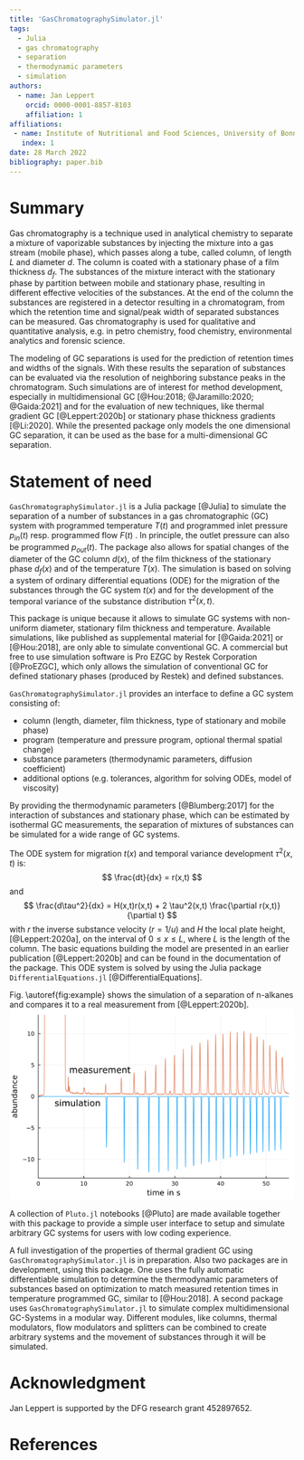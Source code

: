 ```yaml
---
title: 'GasChromatographySimulator.jl'
tags:
  - Julia
  - gas chromatography
  - separation
  - thermodynamic parameters
  - simulation
authors:
  - name: Jan Leppert
    orcid: 0000-0001-8857-8103
    affiliation: 1
affiliations:
 - name: Institute of Nutritional and Food Sciences, University of Bonn
   index: 1
date: 28 March 2022
bibliography: paper.bib
---
```


# Summary

Gas chromatography is a technique used in analytical chemistry to separate a mixture of vaporizable substances by injecting the mixture into a gas stream (mobile phase), which passes along a tube, called column, of length $L$ and diameter $d$. The column is coated with a stationary phase of a film thickness $d_f$. The substances of the mixture interact with the stationary phase by partition between mobile and stationary phase, resulting in different effective velocities of the substances. At the end of the column the substances are registered in a detector resulting in a chromatogram, from which the retention time and signal/peak width of separated substances can be measured. Gas chromatography is used for qualitative and quantitative analysis, e.g. in petro chemistry, food chemistry, environmental analytics and forensic science.

The modeling of GC separations is used for the prediction of retention times and widths of the signals. With these results the separation of substances can be evaluated via the resolution of neighboring substance peaks in the chromatogram. Such simulations are of interest for method development, especially in multidimensional GC [@Hou:2018; @Jaramillo:2020; @Gaida:2021] and for the evaluation of new techniques, like thermal gradient GC [@Leppert:2020b] or stationary phase thickness gradients [@Li:2020]. While the presented package only models the one dimensional GC separation, it can be used as the base for a multi-dimensional GC separation.

# Statement of need
`GasChromatographySimulator.jl` is a Julia package [@Julia] to simulate the separation of a number of substances in a gas chromatographic (GC) system with programmed temperature $T(t)$ and programmed inlet pressure $p_{in}(t)$ resp. programmed flow $F(t)$ . In principle, the outlet pressure can also be programmed $p_{out}(t)$. The package also allows for spatial changes of the diameter of the GC column $d(x)$, of the film thickness of the stationary phase $d_f(x)$ and of the temperature $T(x)$. The simulation is based on solving a system of ordinary differential equations (ODE) for the migration of the substances through the GC system $t(x)$ and for the development of the temporal variance of the substance distribution $\tau^2(x,t)$.

This package is unique because it allows to simulate GC systems with non-uniform diameter, stationary film thickness and temperature. Available simulations, like published as supplemental material for [@Gaida:2021] or [@Hou:2018], are only able to simulate conventional GC. A commercial but free to use simulation software is Pro EZGC by Restek Corporation [@ProEZGC], which only allows the simulation of conventional GC for defined stationary phases (produced by Restek) and defined substances.

`GasChromatographySimulator.jl` provides an interface to define a GC system consisting of: 

- column (length, diameter, film thickness, type of stationary and mobile phase) 
- program (temperature and pressure program, optional thermal spatial change)
- substance parameters (thermodynamic parameters, diffusion coefficient)
- additional options (e.g. tolerances, algorithm for solving ODEs, model of viscosity) 

By providing the thermodynamic parameters [@Blumberg:2017] for the interaction of substances and stationary phase, which can be estimated by isothermal GC measurements, the separation of mixtures of substances can be simulated for a wide range of GC systems. 

The ODE system for migration $t(x)$ and temporal variance development $\tau^2(x,t)$ is:  
$$
\frac{dt}{dx} = r(x,t)
$$
and
$$
\frac{d\tau^2}{dx} = H(x,t)r(x,t) + 2 \tau^2(x,t) \frac{\partial r(x,t)}{\partial t}
$$
with $r$ the inverse substance velocity ($r=1/u$) and $H$ the local plate height, [@Leppert:2020a], on the interval of $0 \leq x \leq L$, where $L$ is the length of the column. The basic equations building the model are presented in an earlier publication [@Leppert:2020b] and can be found in the documentation of the package. This ODE system is solved by using the Julia package `DifferentialEquations.jl` [@DifferentialEquations].

Fig. \autoref{fig:example} shows the simulation of a separation of n-alkanes and compares it to a real measurement from [@Leppert:2020b].
![Comparison of measured and simulated thermal gradient GC separation. For more details see the examples section in the documentation.\label{fig:example}](compare_TGGC.png)

A collection of `Pluto.jl` notebooks [@Pluto] are made available together with this package to provide a simple user interface to setup and simulate arbitrary GC systems for users with low coding experience.

A full investigation of the properties of thermal gradient GC using `GasChromatographySimulator.jl` is in preparation. Also two packages are in development, using this package. One uses the fully automatic differentiable simulation to determine the thermodynamic parameters of substances based on optimization to match measured retention times in temperature programmed GC, similar to [@Hou:2018]. A second package uses `GasChromatographySimulator.jl` to simulate complex multidimensional GC-Systems in a modular way. Different modules, like columns, thermal modulators, flow modulators and splitters can be combined to create arbitrary systems and the movement of substances through it will be simulated. 

# Acknowledgment
Jan Leppert is supported by the DFG research grant 452897652.

# References






